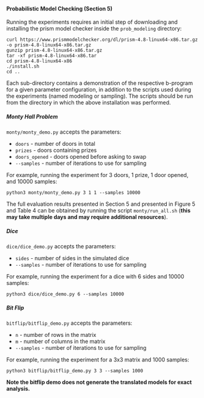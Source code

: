 #### Probabilistic Model Checking (Section 5)


Running the experiments requires an initial step of downloading and installing the prism model checker inside the ``prob_modeling`` directory:

```shell
curl https://www.prismmodelchecker.org/dl/prism-4.8-linux64-x86.tar.gz -o prism-4.8-linux64-x86.tar.gz
gunzip prism-4.8-linux64-x86.tar.gz
tar -xf prism-4.8-linux64-x86.tar
cd prism-4.8-linux64-x86
./install.sh
cd ..
```

Each sub-directory contains a demonstration of the respective b-program for a given parameter configuration, in addition to the scripts used during the experiments (named modeling or sampling).
The scripts should be run from the directory in which the above installation was performed.

##### Monty Hall Problem

``monty/monty_demo.py`` accepts the parameters:
* `doors` - number of doors in total
* `prizes` - doors containing prizes
* `doors_opened` - doors opened before asking to swap
* `--samples` - number of iterations to use for sampling

For example, running the experiment for 3 doors, 1 prize, 1 door opened, and 10000 samples:
```shell
python3 monty/monty_demo.py 3 1 1 --samples 10000
```

The full evaluation results presented in Section 5 and presented in Figure 5 and Table 4 can be obtained by running the script `monty/run_all.sh` (**this may take multiple days and may require additional resources**).


##### Dice 

``dice/dice_demo.py`` accepts the parameters:
* `sides` - number of sides in the simulated dice
* `--samples` - number of iterations to use for sampling

For example, running the experiment for a dice with 6 sides and 10000 samples:
```shell
python3 dice/dice_demo.py 6 --samples 10000
```

##### Bit Flip

``bitflip/bitflip_demo.py`` accepts the parameters:
* `n` - number of rows in the matrix
* `m` - number of columns in the matrix
* `--samples` - number of iterations to use for sampling

For example, running the experiment for a 3x3 matrix and 1000 samples:
```shell
python3 bitflip/bitflip_demo.py 3 3 --samples 1000
```

**Note the bitflip demo does not generate the translated models for exact analysis.**
